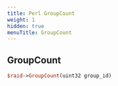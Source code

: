 ```yaml
---
title: Perl GroupCount
weight: 1
hidden: true
menuTitle: GroupCount
---
```

## GroupCount
```perl
$raid->GroupCount(uint32 group_id)
```